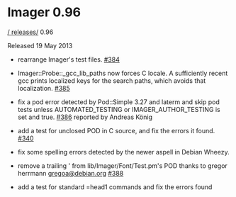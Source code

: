 # Imager 0.96

[ / ](..) [releases/](./) 0.96

Released 19 May 2013

 - rearrange Imager's test files. [#384](https://github.com/tonycoz/imager/issues/384)

 - Imager::Probe::_gcc_lib_paths now forces C locale. A sufficiently recent gcc prints localized keys for the search paths, which avoids that localization. [#385](https://github.com/tonycoz/imager/issues/385)

 - fix a pod error detected by Pod::Simple 3.27 and laterm and skip pod tests unless AUTOMATED_TESTING or IMAGER_AUTHOR_TESTING is set and true. [#386](https://github.com/tonycoz/imager/issues/386) reported by Andreas König

 - add a test for unclosed POD in C source, and fix the errors it found. [#340](https://github.com/tonycoz/imager/issues/340)

 - fix some spelling errors detected by the newer aspell in Debian Wheezy.

 - remove a trailing ' from lib/Imager/Font/Test.pm's POD thanks to gregor herrmann <gregoa@debian.org> [#388](https://github.com/tonycoz/imager/issues/388)

 - add a test for standard =head1 commands and fix the errors found